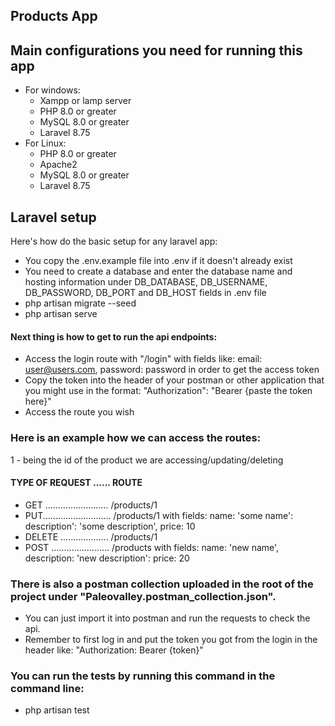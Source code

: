 ## Products App

## Main configurations you need for running this app
- For windows:
  - Xampp or lamp server
  - PHP 8.0 or greater
  - MySQL 8.0 or greater
  - Laravel 8.75
- For Linux:
  - PHP 8.0 or greater
  - Apache2
  - MySQL 8.0 or greater
  - Laravel 8.75

## Laravel setup

Here's how do the basic setup for any laravel app:
- You copy the .env.example file into .env if it doesn't already exist
- You need to create a database and enter the database name and hosting information under DB_DATABASE, DB_USERNAME, DB_PASSWORD, DB_PORT and DB_HOST fields in .env file
- php artisan migrate --seed
- php artisan serve

#### Next thing is how to get to run the api endpoints:

- Access the login route with "/login" with fields like: email: user@users.com, password: password in order to get the access token
- Copy the token into the header of your postman or other application that you might use in the format: "Authorization": "Bearer {paste the token here}"
- Access the route you wish

### Here is an example how we can access the routes:

1 - being the id of the product we are accessing/updating/deleting
  #### TYPE OF REQUEST ......  ROUTE
- GET ......................... /products/1
- PUT........................... /products/1 with fields: name: 'some name': description': 'some description', price: 10
- DELETE ................... /products/1 
- POST ....................... /products with fields: name: 'new name', description: 'new description': price: 20

### There is also a postman collection uploaded in the root of the project under "Paleovalley.postman_collection.json".
- You can just import it into postman and run the requests to check the api.
- Remember to first log in and put the token you got from the login in the header like: "Authorization: Bearer {token}"

### You can run the tests by running this command in the command line:
- php artisan test
